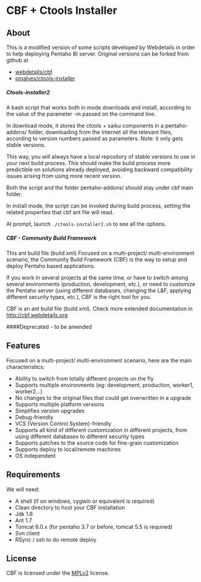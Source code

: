 CBF + Ctools Installer 
===============================


About
-

This is a modified version of some scripts developed by Webdetails in 
order to help deploying Pentaho BI server. Original versions can be
forked from github at
- [webdetails/cbf](https://github.com/webdetails/cbf)
- [pmalves/ctools-installer](https://github.com/pmalves/ctools-installer)



##### Ctools-installer2

A bash script that works both in mode downloads and install, according to the value of the parameter -m
passed on the command line.

In download mode, it stores the ctools + saiku components in a pentaho-addons/ folder, downloading from the Internet
all the relevant files, according to version numbers passed as parameters. Note: it only gets stable versions.

This way, you will always have a local repository of stable versions to use in your next build process.
This should make the build process more predictible on solutions already deployed, avoiding backward compatibility 
issues arising from using more recent version. 

Both the script and the folder pentaho-addons/ should stay under cbf main folder.

In install mode, the script can be invoked during build process, setting the related properties that cbf ant file
will read.

At prompt, launch `./ctools-installer2.sh` to see all the options.




##### CBF - Community Build Framework

This ant build file (build.xml) Focused on a multi-project/ multi-environment scenario, the Community Build
Framework (CBF) is the way to setup and deploy Pentaho based applications.


If you work in several projects at the same time, or have to switch among
several environments (production, development, etc.), or need to customize the
Pentaho server (using different databases, changing the L&F, applying different
security types, etc.), CBF is the right tool for you.


CBF is an ant build file (build.xml). Check more extended documentation in
http://cbf.webdetails.org






####Deprecated - to be amended

Features
--------

 Focused on a multi-project/ multi-environment scenario, here are the main characteristics:

* Ability to switch from totally different projects on the fly
* Supports multiple environments (eg: development, production, worker1, worker2...)
* No changes to the original files that could get overwritten in a upgrade
* Supports multiple platform versions
* Simplifies version upgrades
* Debug-friendly
* VCS (Version Control System)-friendly
* Supports all kind of different customization in different projects, from using different databases to different security types
* Supports patches to the source code for fine-grain customization
* Supports deploy to local/remote machines
* OS independent


Requirements
------------

We will need:
* A shell (if on windows, cygwin or equivalent is required)
* Clean directory to host your CBF installation
* Jdk 1.6
* Ant 1.7
* Tomcat 6.0.x (for pentaho 3.7 or before, tomcat 5.5 is required)
* Svn client
* RSync / ssh to do remote deploy

License
-------

CBF is licensed under the [MPLv2](http://www.mozilla.org/MPL/2.0/) license.
